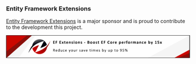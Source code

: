 ### Entity Framework Extensions

[Entity Framework Extensions](https://entityframework-extensions.net/?utm_source=simoncropp&utm_medium=Verify.SystemJson) is a major sponsor and is proud to contribute to the development this project.

[![Entity Framework Extensions](https://raw.githubusercontent.com/VerifyTests/Verify.SystemJson/refs/heads/main/docs/zzz.png)](https://entityframework-extensions.net/?utm_source=simoncropp&utm_medium=Verify.SystemJson)